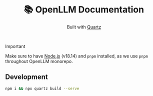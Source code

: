 <div align="center">
    <h1 align="center">📚 OpenLLM Documentation</h1>
    <p>Built with <a href="https://quartz.jzhao.xyz/">Quartz</a></p>
    <i></i>
</div>

<br/>

> [!IMPORTANT]
> Make sure to have [Node.js](https://nodejs.org/en/) (v18.14)
> and `pnpm` installed, as we use `pnpm` throughout OpenLLM monorepo.

## Development

```bash
npm i && npx quartz build --serve
```
